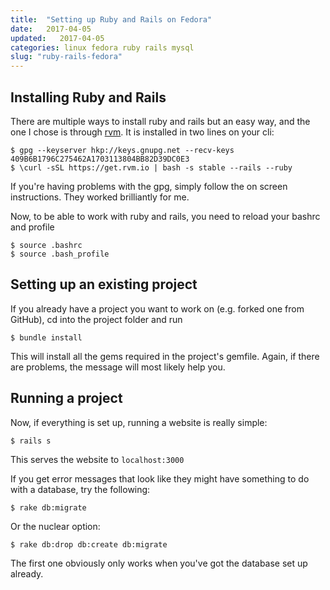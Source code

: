 ```yaml
---
title:  "Setting up Ruby and Rails on Fedora"
date:   2017-04-05
updated:   2017-04-05
categories: linux fedora ruby rails mysql 
slug: "ruby-rails-fedora"
---
```


## Installing Ruby and Rails

There are multiple ways to install ruby and rails but an easy way, and the one I chose is through [rvm](https://rvm.io/). It is installed in two lines on your cli:

	$ gpg --keyserver hkp://keys.gnupg.net --recv-keys 409B6B1796C275462A1703113804BB82D39DC0E3
	$ \curl -sSL https://get.rvm.io | bash -s stable --rails --ruby

If you're having problems with the gpg, simply follow the on screen instructions. They worked brilliantly for me.

Now, to be able to work with ruby and rails, you need to reload your bashrc and profile

	$ source .bashrc
	$ source .bash_profile


## Setting up an existing project
If you already have a project you want to work on (e.g. forked one from GitHub), cd into the project folder and run

	$ bundle install

This will install all the gems required in the project's gemfile. Again, if there are problems, the message will most likely help you.

## Running a project
Now, if everything is set up, running a website is really simple:

	$ rails s

This serves the website to `localhost:3000`

If you get error messages that look like they might have something to do with a database, try the following:

	$ rake db:migrate

Or the nuclear option:
	
	$ rake db:drop db:create db:migrate

The first one obviously only works when you've got the database set up already.

